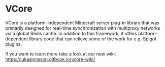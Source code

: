 # VCore
VCore is a platform-independent Minecraft server plug-in library that was primarily designed for real-time synchronization with multiproxy networks via a global Redis cache. In addition to this framework, it offers platform-dependent library code that can relieve some of the work for e.g. Spigot plugins. 

If you want to learn more take a look at our new wiki: https://lukasjonsson.gitbook.io/vcore-wiki/
